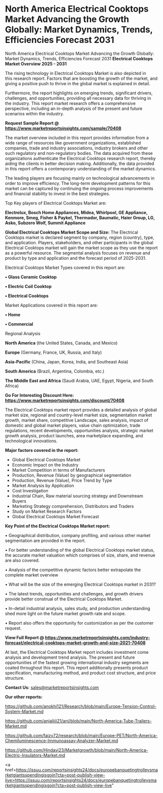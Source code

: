 # North America Electrical Cooktops Market Advancing the Growth Globally: Market Dynamics, Trends, Efficiencies Forecast 2031
North America Electrical Cooktops Market Advancing the Growth Globally: Market Dynamics, Trends, Efficiencies Forecast 2031
<Strong> Electrical Cooktops Market Overview 2025 - 2031</strong>

The rising technology in Electrical Cooktops Market is also depicted in this research report. Factors that are boosting the growth of the market, and giving a positive push to thrive in the global market is explained in detail.

Furthermore, the report highlights on emerging trends, significant drivers, challenges, and opportunities, providing all necessary data for thriving in the industry. This report market research offers a comprehensive perspective, including an in-depth analysis of the present and future scenarios within the industry.

<strong>Request Sample Report @ <a href=https://www.marketreportsinsights.com/sample/70408>https://www.marketreportsinsights.com/sample/70408</a></strong>

The market overview included in this report provides information from a wide range of resources like government organizations, established companies, trade and industry associations, industry brokers and other such regulatory and non-regulatory bodies. The data acquired from these organizations authenticate the Electrical Cooktops research report, thereby aiding the clients in better decision making. Additionally, the data provided in this report offers a contemporary understanding of the market dynamics.

The leading players are focusing mainly on technological advancements in order to improve efficiency. The long-term development patterns for this market can be captured by continuing the ongoing process improvements and financial stability to invest in the best strategies.

Top Key players of Electrical Cooktops Market are:

<strong>Electrolux, Bosch Home Appliances, Midea, Whirlpool, GE Appliance, Kenmore, Smeg, Fisher & Paykel, Thermador, Baumatic, Haier Group, LG, Asko, Subzero Wolf, Summit Appliance</strong>

<strong><b>Global Electrical Cooktops Market Scope and Size:</b></strong>
The Electrical Cooktops market is declared segment by company, region (country), type, and application. Players, stakeholders, and other participants in the global Electrical Cooktops market will gain the market scope as they use the report as a powerful resource. The segmental analysis focuses on revenue and product by type and application and the forecast period of 2025-2031.

Electrical Cooktops Market Types covered in this report are:

<strong>• Glass Ceramic Cooktop

• Electric Coil Cooktop

• Electrical Cooktops</strong>

Market Applications covered in this report are:

<strong>• Home

• Commercial</strong> 

Regional Analysis

<strong>North America</strong> (the United States, Canada, and Mexico)

<strong>Europe</strong> (Germany, France, UK, Russia, and Italy)

<strong>Asia-Pacific</strong> (China, Japan, Korea, India, and Southeast Asia)

<strong>South America</strong> (Brazil, Argentina, Colombia, etc.)

<strong>The Middle East and Africa</strong> (Saudi Arabia, UAE, Egypt, Nigeria, and South Africa)

<strong>Go For Interesting Discount Here: <a href=https://www.marketreportsinsights.com/discount/70408>https://www.marketreportsinsights.com/discount/70408</a></strong>

The Electrical Cooktops market report provides a detailed analysis of global market size, regional and country-level market size, segmentation market growth, market share, competitive Landscape, sales analysis, impact of domestic and global market players, value chain optimization, trade regulations, recent developments, opportunities analysis, strategic market growth analysis, product launches, area marketplace expanding, and technological innovations.

<strong><b>Major factors covered in the report:</b></strong>
<ul>
  <li>Global Electrical Cooktops Market </li>
  <li>Economic Impact on the Industry</li>
  <li>Market Competition in terms of Manufacturers</li>
  <li>Production, Revenue (Value) by geographical segmentation</li>
  <li>Production, Revenue (Value), Price Trend by Type</li>
  <li>Market Analysis by Application</li>
  <li>Cost Investigation</li>
  <li>Industrial Chain, Raw material sourcing strategy and Downstream Buyers</li>
  <li>Marketing Strategy comprehension, Distributors and Traders</li>
  <li>Study on Market Research Factors</li>
  <li>Global Electrical Cooktops Market Forecast</li>
</ul>

<strong><b>Key Point of the Electrical Cooktops Market report:</b></strong>

• Geographical distribution, company profiling, and various other market segmentation are provided in the report.

• For better understanding of the global Electrical Cooktops market status, the accurate market valuation which comprises of size, share, and revenue are also covered.

• Analysis of the competitive dynamic factors better extrapolate the complete market overview

• What will be the size of the emerging Electrical Cooktops market in 2031?

• The latest trends, opportunities and challenges, and growth drivers provide better construal of the Electrical Cooktops Market.

• In-detail industrial analysis, sales study, and production understanding shed more light on the future market growth rate and scope.

• Report also offers the opportunity for customization as per the customer request.

<strong><b>View Full Report @ <a href=https://www.marketreportsinsights.com/industry-forecast/electrical-cooktops-market-growth-and-size-2021-70408>https://www.marketreportsinsights.com/industry-forecast/electrical-cooktops-market-growth-and-size-2021-70408</a></b></strong>


At last, the Electrical Cooktops Market report includes investment come analysis and development trend analysis. The present and future opportunities of the fastest growing international industry segments are coated throughout this report. This report additionally presents product specification, manufacturing method, and product cost structure, and price structure.

<strong>Contact Us:</strong>
sales@marketreportsinsights.com

<strong>Our other reports:</strong>

<a href=https://github.com/anokhi121/Research/blob/main/Europe-Tension-Control-System-Market.md>https://github.com/anokhi121/Research/blob/main/Europe-Tension-Control-System-Market.md</a>

<a href=https://github.com/anjaliiii21/anj/blob/main/North-America-Tube-Trailers-Market.md>https://github.com/anjaliiii21/anj/blob/main/North-America-Tube-Trailers-Market.md</a>

<a href=https://github.com/faizy72/research/blob/main/Europe-PET/North-America-Chemiluminescence-Immunoassay-Analyzer-Market.md>https://github.com/faizy72/research/blob/main/Europe-PET/North-America-Chemiluminescence-Immunoassay-Analyzer-Market.md</a>

<a href=https://github.com/Hindavi23/Marketgrowth/blob/main/North-America-Electric-Insulators-Market.md>https://github.com/Hindavi23/Marketgrowth/blob/main/North-America-Electric-Insulators-Market.md</a>

<a href=https://issuu.com/reportsinsights24/docs/europebanquetingtrolleysmarketgiantsspendingisgoin?cta=post-publish-view-live>https://issuu.com/reportsinsights24/docs/europebanquetingtrolleysmarketgiantsspendingisgoin?cta=post-publish-view-live</a>"
